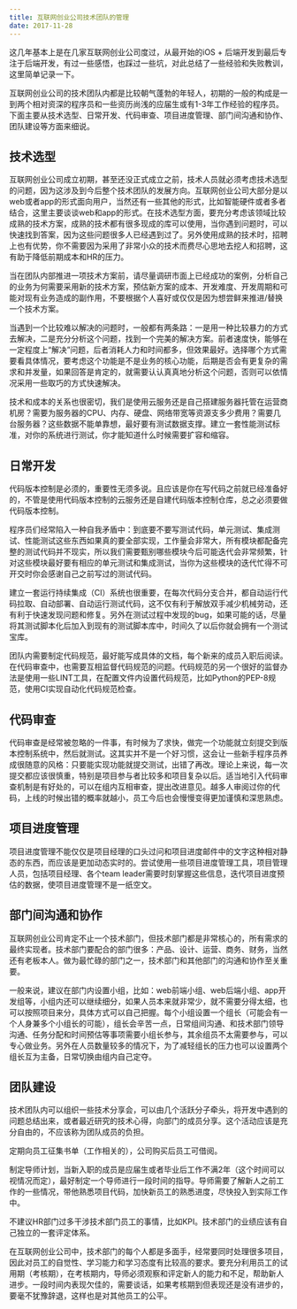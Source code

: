 ```yaml
---
title: 互联网创业公司技术团队的管理
date: 2017-11-28
---
```


这几年基本上是在几家互联网创业公司度过，从最开始的iOS + 后端开发到最后专注于后端开发，有过一些感悟，也踩过一些坑，对此总结了一些经验和失败教训，这里简单记录一下。

<!--more-->

互联网创业公司的技术团队内都是比较朝气蓬勃的年轻人，初期的一般的构成是一到两个相对资深的程序员和一些资历尚浅的应届生或有1-3年工作经验的程序员。下面主要从技术选型、日常开发、代码审查、项目进度管理、部门间沟通和协作、团队建设等方面来细说。

## 技术选型

互联网创业公司成立初期，甚至还没正式成立之前，技术人员就必须考虑技术选型的问题，因为这涉及到今后整个技术团队的发展方向。互联网创业公司大部分是以web或者app的形式面向用户，当然还有一些其他的形式，比如智能硬件或者多者结合，这里主要谈谈web和app的形式。在技术选型方面，要充分考虑该领域比较成熟的技术方案，成熟的技术都有很多现成的库可以使用，当你遇到问题时，可以快速找到答案，因为这些问题很多人已经遇到过了。另外使用成熟的技术时，招聘上也有优势，你不需要因为采用了非常小众的技术而费尽心思地去挖人和招聘，这有助于降低前期成本和HR的压力。

当在团队内部推进一项技术方案前，请尽量调研市面上已经成功的案例，分析自己的业务为何需要采用新的技术方案，预估新方案的成本、开发难度、开发周期和可能对现有业务造成的副作用，不要根据个人喜好或仅仅是因为想尝鲜来推进/替换一个技术方案。

当遇到一个比较难以解决的问题时，一般都有两条路：一是用一种比较暴力的方式去解决，二是充分分析这个问题，找到一个完美的解决方案。前者速度快，能够在一定程度上“解决”问题，后者消耗人力和时间都多，但效果最好。选择哪个方式需要看具体情况，要考虑这个功能是不是业务的核心功能，后期是否会有更复杂的需求和并发量，如果回答是肯定的，就需要认认真真地分析这个问题，否则可以依情况采用一些取巧的方式快速解决。

技术和成本的关系也很密切，我们是使用云服务还是自己搭建服务器托管在运营商机房？需要为服务器的CPU、内存、硬盘、网络带宽等资源支多少费用？需要几台服务器？这些数据不能单靠想，最好要有测试数据支撑。建立一套性能测试标准，对你的系统进行测试，你才能知道什么时候需要扩容和缩容。

## 日常开发

代码版本控制是必须的，重要性无须多说。且应该是你在写代码之前就已经准备好的，不管是使用代码版本控制的云服务还是自建代码版本控制仓库，总之必须要做代码版本控制。

程序员们经常陷入一种自我矛盾中：到底要不要写测试代码，单元测试、集成测试、性能测试这些东西如果真的要全部实现，工作量会非常大，所有模块都配备完整的测试代码并不现实，所以我们需要甄别哪些模块今后可能迭代会非常频繁，针对这些模块最好要有相应的单元测试和集成测试，当你为这些模块的迭代忙得不可开交时你会感谢自己之前写过的测试代码。

建立一套运行持续集成（CI）系统也很重要，在每次代码分支合并，都自动运行代码拉取、自动部署、自动运行测试代码，这不仅有利于解放双手减少机械劳动，还有利于快速发现问题和修复。另外在测试过程中发现的bug，如果可能的话，尽量将其测试脚本化后加入到现有的测试脚本库中，时间久了以后你就会拥有一个测试宝库。

团队内需要制定代码规范，最好能写成具体的文档，每个新来的成员入职后阅读。在代码审查中，也需要互相监督代码规范的问题。代码规范的另一个很好的监督办法是使用一些LINT工具，在配置文件内设置代码规范，比如Python的PEP-8规范，使用CI实现自动化代码规范检查。

## 代码审查

代码审查是经常被忽略的一件事，有时候为了求快，做完一个功能就立刻提交到版本控制系统中，然后就测试。这其实并不是一个好习惯，这会让一些新手程序员养成很随意的风格：只要能实现功能就提交测试，出错了再改。理论上来说，每一次提交都应该很慎重，特别是项目参与者比较多和项目复杂以后。适当地引入代码审查机制是有好处的，可以在组内互相审查，提出改进意见。越多人审阅过你的代码，上线的时候出错的概率就越小，员工今后也会慢慢变得更加谨慎和深思熟虑。

## 项目进度管理

项目进度管理不能仅仅是项目经理的口头过问和项目进度邮件中的文字这种相对静态的东西，而应该是更加动态实时的。尝试使用一些项目进度管理工具，项目管理人员，包括项目经理、各个team leader需要时刻掌握这些信息，迭代项目进度预估的数据，使项目进度管理不是一纸空文。

## 部门间沟通和协作

互联网创业公司肯定不止一个技术部门，但技术部门都是非常核心的，所有需求的最终实现者。技术部门要配合的部门很多：产品、设计、运营、商务、财务，当然还有老板本人。做为最忙碌的部门之一，技术部门和其他部门的沟通和协作至关重要。

一般来说，建议在部门内设置小组，比如：web前端小组、web后端小组、app开发组等，小组内还可以继续细分，如果人员本来就非常少，就不需要分得太细，也可以按照项目来分，具体方式可以自己把握。每个小组设置一个组长（可能会有一个人身兼多个小组长的可能），组长会辛苦一点，日常组间沟通、和技术部门领导沟通、任务分配和时间预估等事项需要小组长参与，其余组员不太需要参与，可以专心做业务。另外在人员数量较多的情况下，为了减轻组长的压力也可以设置两个组长互为主备，日常切换由组内自己定夺。

## 团队建设

技术团队内可以组织一些技术分享会，可以由几个活跃分子牵头，将开发中遇到的问题总结出来，或者最近研究的技术心得，向部门的成员分享。这个活动应该是充分自由的，不应该称为团队成员的负担。

定期向员工征集书单（工作相关的），公司购买后员工可借阅。

制定导师计划，当新入职的成员是应届生或者毕业后工作不满2年（这个时间可以视情况而定），最好制定一个导师进行一段时间的指导。导师需要了解新人之前工作的一些情况，带他熟悉项目代码，加快新员工的熟悉进度，尽快投入到实际工作中。

不建议HR部门过多干涉技术部门员工的事情，比如KPI。技术部门的业绩应该有自己独立的一套评定体系。

在互联网创业公司中，技术部门的每个人都是多面手，经常要同时处理很多项目，因此对员工的自觉性、学习能力和学习态度有比较高的要求。要充分利用员工的试用期（考核期），在考核期内，导师必须观察和评定新人的能力和不足，帮助新人进步。一段时间内表现欠佳的，需要谈话，如果考核期到但表现还是没有进步的，要毫不犹豫辞退，这样也是对其他员工的公平。